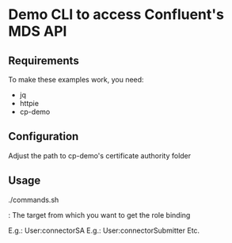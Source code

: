 # Demo CLI to access Confluent's MDS API

## Requirements
To make these examples work, you need:
* jq
* httpie
* cp-demo

## Configuration
Adjust the path to cp-demo's certificate authority folder

## Usage

./commands.sh <OBJECT>

<OBJECT>: The target from which you want to get the role binding

E.g.: User:connectorSA
E.g.: User:connectorSubmitter
Etc.

